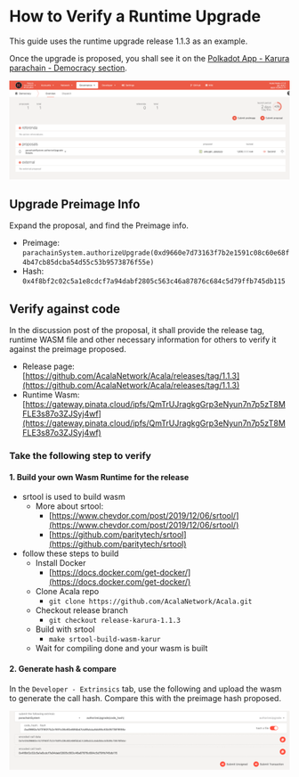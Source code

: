 # How to Verify a Runtime Upgrade

This guide uses the runtime upgrade release 1.1.3 as an example.

Once the upgrade is proposed, you shall see it on the [Polkadot App - Karura parachain - Democracy section](https://polkadot.js.org/apps/?rpc=wss%3A%2F%2Fkarura-rpc-2.aca-api.network%2Fws#/democracy).

![](../../../../.gitbook/assets/screen-shot-2021-07-14-at-10.22.16-pm.png)

## Upgrade Preimage Info

Expand the proposal, and find the Preimage info.

* Preimage: `parachainSystem.authorizeUpgrade(0xd9660e7d73163f7b2e1591c08c60e68f4b47cb85dcba54d55c53b9573876f55e)`\
  &#x20;
* Hash: `0x4f8bf2c02c5a1e8cdcf7a94dabf2805c563c46a87876c684c5d79ffb745db115`

## Verify against code

In the discussion post of the proposal, it shall provide the release tag, runtime WASM file and other necessary information for others to verify it against the preimage proposed.

* Release page: [https://github.com/AcalaNetwork/Acala/releases/tag/1.1.3](https://github.com/AcalaNetwork/Acala/releases/tag/1.1.3)
* Runtime Wasm: [https://gateway.pinata.cloud/ipfs/QmTrUJragkgGrp3eNyun7n7p5zT8MFLE3s87o3ZJSyj4wf](https://gateway.pinata.cloud/ipfs/QmTrUJragkgGrp3eNyun7n7p5zT8MFLE3s87o3ZJSyj4wf)

### Take the following step to verify

#### 1. Build your own Wasm Runtime for the release

* srtool is used to build wasm
  * More about srtool:
    * [https://www.chevdor.com/post/2019/12/06/srtool/](https://www.chevdor.com/post/2019/12/06/srtool/)
    * [https://github.com/paritytech/srtool](https://github.com/paritytech/srtool)
* follow these steps to build
  * Install Docker
    * [https://docs.docker.com/get-docker/](https://docs.docker.com/get-docker/)
  * Clone Acala repo
    * `git clone https://github.com/AcalaNetwork/Acala.git`
  * Checkout release branch
    * `git checkout release-karura-1.1.3`
  * Build with srtool
    * `make srtool-build-wasm-karur`
  * Wait for compiling done and your wasm is built

#### 2. Generate hash & compare

In the `Developer - Extrinsics` tab, use the following and upload the wasm to generate the call hash. Compare this with the preimage hash proposed.&#x20;

![](<../../../../.gitbook/assets/image (26).png>)
